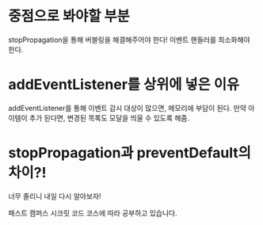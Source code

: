 # 중점으로 봐야할 부분

stopPropagation을 통해 버블링을 해결해주어야 한다!
이벤트 핸들러를 최소화해야 한다.

# addEventListener를 상위에 넣은 이유

addEventListener를 통해 이벤트 감시 대상이 많으면, 메모리에 부담이 된다.
만약 아이템이 추가 된다면, 변경된 목록도 모달을 띄울 수 있도록 해줌.

# stopPropagation과 preventDefault의 차이?!

너무 졸리니 내일 다시 알아보자!

패스트 캠퍼스 시크릿 코드 코스에 따라 공부하고 있습니다.
